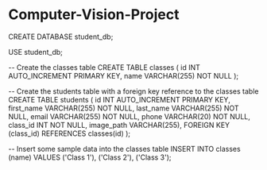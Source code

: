 ﻿# Computer-Vision-Project


CREATE DATABASE student_db;

USE student_db;

-- Create the classes table
CREATE TABLE classes (
    id INT AUTO_INCREMENT PRIMARY KEY,
    name VARCHAR(255) NOT NULL
);

-- Create the students table with a foreign key reference to the classes table
CREATE TABLE students (
    id INT AUTO_INCREMENT PRIMARY KEY,
    first_name VARCHAR(255) NOT NULL,
    last_name VARCHAR(255) NOT NULL,
    email VARCHAR(255) NOT NULL,
    phone VARCHAR(20) NOT NULL,
    class_id INT NOT NULL,
    image_path VARCHAR(255),
    FOREIGN KEY (class_id) REFERENCES classes(id)
);

-- Insert some sample data into the classes table
INSERT INTO classes (name) VALUES ('Class 1'), ('Class 2'), ('Class 3');


